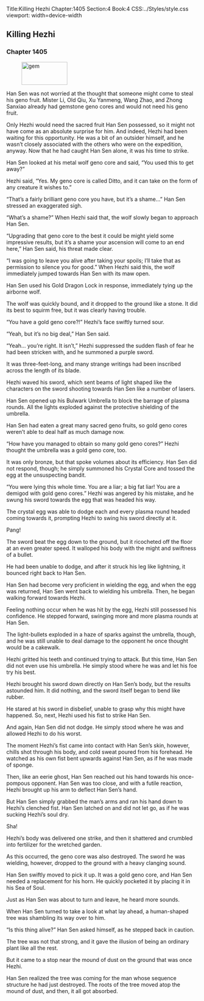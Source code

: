 Title:Killing Hezhi 
Chapter:1405 
Section:4 
Book:4 
CSS:../Styles/style.css 
viewport: width=device-width
  
## Killing Hezhi
### Chapter 1405
  
<figure>
	<img src="../Images/gem.gif" alt="gem" id="gem" width="120" height="60" />
</figure>
  

  
Han Sen was not worried at the thought that someone might come to steal his geno fruit. Mister Li, Old Qiu, Xu Yanmeng, Wang Zhao, and Zhong Sanxiao already had gemstone geno cores and would not need his geno fruit.

Only Hezhi would need the sacred fruit Han Sen possessed, so it might not have come as an absolute surprise for him. And indeed, Hezhi had been waiting for this opportunity. He was a bit of an outsider himself, and he wasn’t closely associated with the others who were on the expedition, anyway. Now that he had caught Han Sen alone, it was his time to strike.

Han Sen looked at his metal wolf geno core and said, “You used this to get away?”

Hezhi said, “Yes. My geno core is called Ditto, and it can take on the form of any creature it wishes to.”

“That’s a fairly brilliant geno core you have, but it’s a shame…” Han Sen stressed an exaggerated sigh.

“What’s a shame?” When Hezhi said that, the wolf slowly began to approach Han Sen.

“Upgrading that geno core to the best it could be might yield some impressive results, but it’s a shame your ascension will come to an end here,” Han Sen said, his threat made clear.

“I was going to leave you alive after taking your spoils; I’ll take that as permission to silence you for good.” When Hezhi said this, the wolf immediately jumped towards Han Sen with its maw open.

Han Sen used his Gold Dragon Lock in response, immediately tying up the airborne wolf.

The wolf was quickly bound, and it dropped to the ground like a stone. It did its best to squirm free, but it was clearly having trouble.

“You have a gold geno core?!” Hezhi’s face swiftly turned sour.

“Yeah, but it’s no big deal,” Han Sen said.

“Yeah… you’re right. It isn’t,” Hezhi suppressed the sudden flash of fear he had been stricken with, and he summoned a purple sword.

It was three-feet-long, and many strange writings had been inscribed across the length of its blade.

Hezhi waved his sword, which sent beams of light shaped like the characters on the sword shooting towards Han Sen like a number of lasers.

Han Sen opened up his Bulwark Umbrella to block the barrage of plasma rounds. All the lights exploded against the protective shielding of the umbrella.

Han Sen had eaten a great many sacred geno fruits, so gold geno cores weren’t able to deal half as much damage now.

“How have you managed to obtain so many gold geno cores?” Hezhi thought the umbrella was a gold geno core, too.

It was only bronze, but that spoke volumes about its efficiency. Han Sen did not respond, though; he simply summoned his Crystal Core and tossed the egg at the unsuspecting bandit.

“You were lying this whole time. You are a liar; a big fat liar! You are a demigod with gold geno cores.” Hezhi was angered by his mistake, and he swung his sword towards the egg that was headed his way.

The crystal egg was able to dodge each and every plasma round headed coming towards it, prompting Hezhi to swing his sword directly at it.

Pang!

The sword beat the egg down to the ground, but it ricocheted off the floor at an even greater speed. It walloped his body with the might and swiftness of a bullet.

He had been unable to dodge, and after it struck his leg like lightning, it bounced right back to Han Sen.

Han Sen had become very proficient in wielding the egg, and when the egg was returned, Han Sen went back to wielding his umbrella. Then, he began walking forward towards Hezhi.

Feeling nothing occur when he was hit by the egg, Hezhi still possessed his confidence. He stepped forward, swinging more and more plasma rounds at Han Sen.

The light-bullets exploded in a haze of sparks against the umbrella, though, and he was still unable to deal damage to the opponent he once thought would be a cakewalk.

Hezhi gritted his teeth and continued trying to attack. But this time, Han Sen did not even use his umbrella. He simply stood where he was and let his foe try his best.

Hezhi brought his sword down directly on Han Sen’s body, but the results astounded him. It did nothing, and the sword itself began to bend like rubber.

He stared at his sword in disbelief, unable to grasp why this might have happened. So, next, Hezhi used his fist to strike Han Sen.

And again, Han Sen did not dodge. He simply stood where he was and allowed Hezhi to do his worst.

The moment Hezhi’s fist came into contact with Han Sen’s skin, however, chills shot through his body, and cold sweat poured from his forehead. He watched as his own fist bent upwards against Han Sen, as if he was made of sponge.

Then, like an eerie ghost, Han Sen reached out his hand towards his once-pompous opponent. Han Sen was too close, and with a futile reaction, Hezhi brought up his arm to deflect Han Sen’s hand.

But Han Sen simply grabbed the man’s arms and ran his hand down to Hezhi’s clenched fist. Han Sen latched on and did not let go, as if he was sucking Hezhi’s soul dry.

Sha!

Hezhi’s body was delivered one strike, and then it shattered and crumbled into fertilizer for the wretched garden.

As this occurred, the geno core was also destroyed. The sword he was wielding, however, dropped to the ground with a heavy clanging sound.

Han Sen swiftly moved to pick it up. It was a gold geno core, and Han Sen needed a replacement for his horn. He quickly pocketed it by placing it in his Sea of Soul.

Just as Han Sen was about to turn and leave, he heard more sounds.

When Han Sen turned to take a look at what lay ahead, a human-shaped tree was shambling its way over to him.

“Is this thing alive?” Han Sen asked himself, as he stepped back in caution.

The tree was not that strong, and it gave the illusion of being an ordinary plant like all the rest.

But it came to a stop near the mound of dust on the ground that was once Hezhi.

Han Sen realized the tree was coming for the man whose sequence structure he had just destroyed. The roots of the tree moved atop the mound of dust, and then, it all got absorbed.